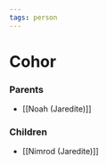 ```yaml
---
tags: person
---
```

# Cohor
### Parents
- [[Noah (Jaredite)]]

### Children
- [[Nimrod (Jaredite)]]
